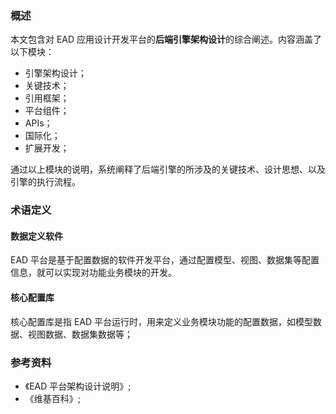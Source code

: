 ### 概述

本文包含对 EAD 应用设计开发平台的**后端引擎架构设计**的综合阐述。内容涵盖了以下模块：

- 引擎架构设计；
- 关键技术；
- 引用框架；
- 平台组件；
- APIs；
- 国际化；
- 扩展开发；

通过以上模块的说明，系统阐释了后端引擎的所涉及的关键技术、设计思想、以及引擎的执行流程。


### 术语定义

#### 数据定义软件

EAD 平台是基于配置数据的软件开发平台，通过配置模型、视图、数据集等配置信息，就可以实现对功能业务模块的开发。

#### 核心配置库

核心配置库是指 EAD 平台运行时，用来定义业务模块功能的配置数据，如模型数据、视图数据、数据集数据等；

### 参考资料

- 《EAD 平台架构设计说明》;
- 《维基百科》;